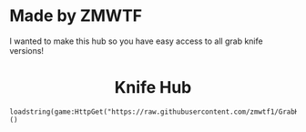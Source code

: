 # Made by ZMWTF

I wanted to make this hub so you have easy access to all grab knife versions!

<h1 align="center">Knife Hub</h1>

```
loadstring(game:HttpGet("https://raw.githubusercontent.com/zmwtf1/GrabKnife/refs/heads/main/KnifeHub.lua",true))()
```
